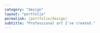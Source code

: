 ```yaml
---
category: "design"
layout: "portfolio"
permalink: /portfolio/design/
subtitle: "Professional art I've created."
---
```

